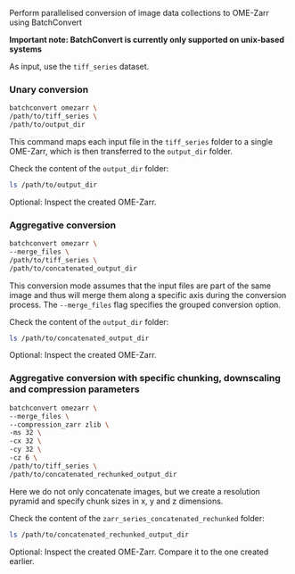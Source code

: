 Perform parallelised conversion of image data collections to OME-Zarr using BatchConvert

**Important note: BatchConvert is currently only supported on unix-based systems**

As input, use the `tiff_series` dataset.

### Unary conversion
```bash
batchconvert omezarr \
/path/to/tiff_series \
/path/to/output_dir 
```
This command maps each input file in the `tiff_series` folder to a single OME-Zarr, 
which is then transferred to the `output_dir` folder.

Check the content of the `output_dir` folder:
```bash 
ls /path/to/output_dir
```
Optional: Inspect the created OME-Zarr. 

### Aggregative conversion

```bash
batchconvert omezarr \
--merge_files \
/path/to/tiff_series \
/path/to/concatenated_output_dir
```
This conversion mode assumes that the input files are part of the same image and thus will merge them along a specific axis during the conversion process.
The `--merge_files` flag specifies the grouped conversion option.

Check the content of the `output_dir` folder:
```bash 
ls /path/to/concatenated_output_dir
```
Optional: Inspect the created OME-Zarr. 


### Aggregative conversion with specific chunking, downscaling and compression parameters

```bash
batchconvert omezarr \
--merge_files \
--compression_zarr zlib \
-ms 32 \
-cx 32 \
-cy 32 \
-cz 6 \
/path/to/tiff_series \
/path/to/concatenated_rechunked_output_dir
```
Here we do not only concatenate images, but we create a resolution pyramid and
specify chunk sizes in x, y and z dimensions.

Check the content of the `zarr_series_concatenated_rechunked` folder:
```bash 
ls /path/to/concatenated_rechunked_output_dir
```
Optional: Inspect the created OME-Zarr. Compare it to the one created earlier.
